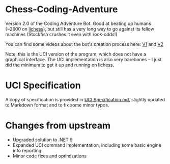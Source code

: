 # Chess-Coding-Adventure
Version 2.0 of the Coding Adventure Bot. Good at beating up humans (~2600 on [lichess](https://lichess.org/@/CodingAdventureBot/playing)), but still has a very long way to go against its fellow machines (Stockfish crushes it even with rook-odds!)

You can find some videos about the bot's creation process here: [V1](https://www.youtube.com/watch?v=U4ogK0MIzqk) and [V2](https://youtu.be/_vqlIPDR2TU)

Note: this is the UCI version of the program, which does not have a graphical interface. The UCI implementation is also very barebones – I just did the minimum to get it up and running on lichess.

# UCI Specification
A copy of specification is provided in [UCI Specification.md](UCI%20Specification.md), slightly updated to Markdown format and to fix some minor typos.

# Changes from upstream
* Upgraded solution to .NET 9
* Expanded UCI command implementation, including some basic engine info reporting
* Minor code fixes and optimizations